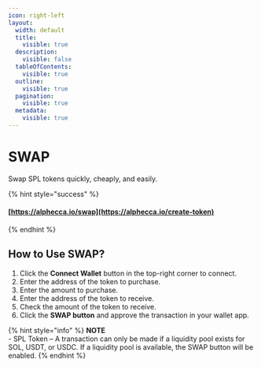 ```yaml
---
icon: right-left
layout:
  width: default
  title:
    visible: true
  description:
    visible: false
  tableOfContents:
    visible: true
  outline:
    visible: true
  pagination:
    visible: true
  metadata:
    visible: true
---
```


# SWAP

Swap SPL tokens quickly, cheaply, and easily.

{% hint style="success" %}
#### [https://alphecca.io/swap](https://alphecca.io/create-token)
{% endhint %}

## How to Use SWAP?&#x20;

1. Click the **Connect Wallet** button in the top-right corner to connect.
2. Enter the address of the token to purchase.
3. Enter the amount to purchase.
4. Enter the address of the token to receive.
5. Check the amount of the token to receive.
6. Click the **SWAP button** and approve the transaction in your wallet app.

{% hint style="info" %}
**NOTE**\
\- SPL Token – A transaction can only be made if a liquidity pool exists for SOL, USDT, or USDC. If a liquidity pool is available, the SWAP button will be enabled.
{% endhint %}
